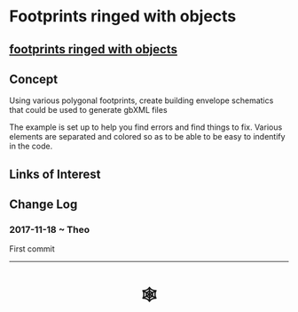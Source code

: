 

# Footprints ringed with objects

## [footprints ringed with objects]( http://www.ladybug.tools/spider/cookbook/footprints-ringed-with-objects/footprints-ringed-with-objects.html )


## Concept

Using various polygonal footprints, create building envelope schematics that could be used to generate gbXML files


The example is set up to help you find errors and find things to fix. Various elements are separated and colored so as to be able to be easy to indentify in the code.



## Links of Interest


## Change Log

### 2017-11-18 ~ Theo

First commit

***


# <center title="hello!" ><a href=javascript:window.scrollTo(0,0); style=text-decoration:none; > &#x1f578; </a></center>